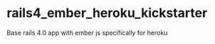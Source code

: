 rails4_ember_heroku_kickstarter
=========================

Base rails 4.0 app with ember js specifically for heroku
